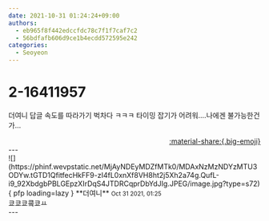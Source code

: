 ```yaml
---
date: 2021-10-31 01:24:24+09:00
authors:
  - eb965f8f442edccfdc78c7f1f7caf7c2
  - 56bdfafb606d9ce1b4ecdd572595e242
categories:
  - Seoyeon
---
```


# 2-16411957

<div class="post-container" markdown="1">
<div class="content-container md-sidebar__scrollwrap" markdown="1">

더여니 답글 속도를 따라가기 벅차다 ㅋㅋㅋ 타이밍 잡기가 어려워....나에겐 불가능한건가...

</div>
</div>

<div style="text-align: right;" markdown="1">
<a href="https://weverse.io/fromis9/fanpost/2-16411957" style="text-align: right;">:material-share:{.big-emoji}</a>
</div>
---

<div class="comments-container md-sidebar__scrollwrap" markdown="1">
<div class="comment" markdown="1">
<div class='id-container' markdown="1">
![](https://phinf.wevpstatic.net/MjAyNDEyMDZfMTk0/MDAxNzMzNDYzMTU3ODYw.tGTD1QfitfecHkFF9-zI4fL0xnXf8VH8ht2j5Xh2a74g.QufL-i9_92XbdgbPBLGEpzXIrDqS4JTDRCqprDbYdJIg.JPEG/image.jpg?type=s72){ pfp loading=lazy }
**<span class="artist">더여니</span>** <small>Oct 31 2021, 01:25</small><br>
</div>
<div class='comment-body' markdown="1">
쿄쿄쿄쿜쿄ㅛ
</div>
</div>
</div>
---
